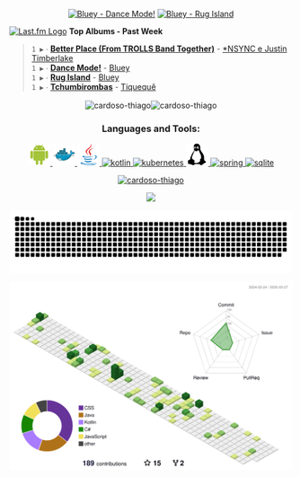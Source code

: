 <!-- lastfm -->
<p align="center"><a href="https://www.last.fm/music/Bluey/Dance+Mode!"><img src="https://lastfm.freetls.fastly.net/i/u/64s/c718e6a741403ac46d45b7195e52b826.jpg" title="Bluey - Dance Mode!"></a> <a href="https://www.last.fm/music/Bluey/Rug+Island"><img src="https://lastfm.freetls.fastly.net/i/u/64s/215fd9f8ffd45a0d76036b6b56e35acc.jpg" title="Bluey - Rug Island"></a> </p>

<!--START_LASTFM_ALBUMS:{"period": "7day", "rows": 10}-->
<a href="https://last.fm" target="_blank"><img src="https://user-images.githubusercontent.com/17434202/215290617-e793598d-d7c9-428f-9975-156db1ba89cc.svg" alt="Last.fm Logo" width="18" height="13"/></a> **Top Albums - Past Week**

> `1 ▶️` ∙ **[Better Place (From TROLLS Band Together)](https://www.last.fm/music/*NSYNC+e+Justin+Timberlake/Better+Place+(From+TROLLS+Band+Together))** - [*NSYNC e Justin Timberlake](https://www.last.fm/music/*NSYNC+e+Justin+Timberlake)<br/>
> `1 ▶️` ∙ **[Dance Mode!](https://www.last.fm/music/Bluey/Dance+Mode!)** - [Bluey](https://www.last.fm/music/Bluey)<br/>
> `1 ▶️` ∙ **[Rug Island](https://www.last.fm/music/Bluey/Rug+Island)** - [Bluey](https://www.last.fm/music/Bluey)<br/>
> `1 ▶️` ∙ **[Tchumbirombas](https://www.last.fm/music/Tiquequ%C3%AA/Tchumbirombas)** - [Tiquequê](https://www.last.fm/music/Tiquequ%C3%AA)<br/>
<!--END_LASTFM_ALBUMS-->

<p align="center"><img align="center" src="https://github-readme-stats-nine-kohl.vercel.app/api?username=cardoso-thiago&show_icons=true&locale=en&theme=gotham&hide=issues,contribs" alt="cardoso-thiago" /><img align="center" src="https://github-readme-stats-nine-kohl.vercel.app/api/top-langs?username=cardoso-thiago&show_icons=true&locale=en&layout=compact&theme=gotham" alt="cardoso-thiago" /></p>

<h3 align="center">Languages and Tools:</h3>
<p align="center"> <a href="https://developer.android.com" target="_blank"> <img src="https://github.com/devicons/devicon/blob/master/icons/android/android-original.svg" alt="android" width="40" height="40"/> </a> <a href="https://www.docker.com/" target="_blank"> <img src="https://github.com/devicons/devicon/blob/master/icons/docker/docker-original.svg" alt="docker" width="40" height="40"/> </a> <a href="https://www.java.com" target="_blank"> <img src="https://github.com/devicons/devicon/blob/master/icons/java/java-original.svg" alt="java" width="40" height="40"/> </a> <a href="https://kotlinlang.org" target="_blank"> <img src="https://www.vectorlogo.zone/logos/kotlinlang/kotlinlang-icon.svg" alt="kotlin" width="40" height="40"/> </a> <a href="https://kubernetes.io" target="_blank"> <img src="https://www.vectorlogo.zone/logos/kubernetes/kubernetes-icon.svg" alt="kubernetes" width="40" height="40"/> </a> <a href="https://www.linux.org/" target="_blank"> <img src="https://github.com/devicons/devicon/blob/master/icons/linux/linux-plain.svg" alt="linux" width="40" height="40"/> </a> <a href="https://spring.io/" target="_blank"> <img src="https://www.vectorlogo.zone/logos/springio/springio-icon.svg" alt="spring" width="40" height="40"/> </a> <a href="https://www.sqlite.org/" target="_blank"> <img src="https://www.vectorlogo.zone/logos/sqlite/sqlite-icon.svg" alt="sqlite" width="40" height="40"/> </a> </p>

<p align="center"> <a href="https://github.com/ryo-ma/github-profile-trophy"><img src="https://github-profile-trophy.vercel.app/?username=cardoso-thiago&column=7" alt="cardoso-thiago" /></a> </p>

<!--START_SECTION:comicstrip-->
<p align="center">
 <a href="https://xkcd.com/">
 <img src="https://imgs.xkcd.com/comics/sawstart.png" />
</a>
</p>
<!--END_SECTION:comicstrip-->

![](https://github.com/cardoso-thiago/cardoso-thiago/raw/output/github-snake.svg)

![](profile-3d-contrib/profile-green-animate.svg)
